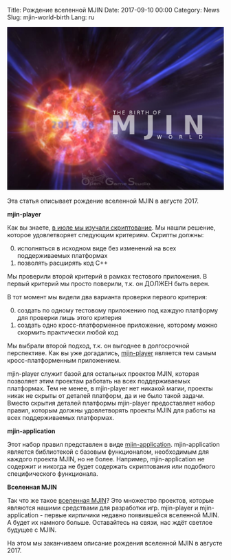 Title: Рождение вселенной MJIN
Date: 2017-09-10 00:00
Category: News
Slug: mjin-world-birth
Lang: ru

![Рождение вселенной MJIN](../../images/2017-09-mjin-world-birth.png)

Эта статья описывает рождение вселенной MJIN в августе 2017.

**mjin-player**

Как вы знаете, [в июле мы изучали скриптование]({filename}/articles/2017-08-scripting-research-ru.md). Мы нашли решение, которое удовлетворяет следующим критериям. Скрипты должны:

0. исполняться в исходном виде без изменений на всех поддерживаемых платформах
0. позволять расширять код C++

Мы проверили второй критерий в рамках тестового приложения. В первый критерий мы просто поверили, т.к. он ДОЛЖЕН быть верен.

В тот момент мы видели два варианта проверки первого критерия:

0. создать по одному тестовому приложению под каждую платформу для проверки лишь этого критерия
0. создать одно кросс-платформенное приложение, которому можно скормить практически любой код

Мы выбрали второй подход, т.к. он выгоднее в долгосрочной перспективе. Как вы уже догадались, [mjin-player](https://bitbucket.org/ogstudio/mjin-player) является тем самым кросс-платформенным приложением.

mjin-player служит базой для остальных проектов MJIN, которая позволяет этим проектам работать на всех поддерживаемых платформах. Тем не менее, в mjin-player нет никакой магии, проекты никак не скрыты от деталей платформ, да и не было такой задачи. Вместо скрытия деталей платформы mjin-player предоставляет набор правил, которым должны удовлетворять проекты MJIN для работы на всех поддерживаемых платформах.

**mjin-application**

Этот набор правил представлен в виде [mjin-application](https://bitbucket.org/ogstudio/mjin-application). mjin-application является библиотекой с базовым функционалом, необходимым для каждого проекта MJIN, но не более. Например, mjin-application не содержит и никогда не будет содержать скриптования или подобного специфического функционала.

**Вселенная MJIN**

Так что же такое [вселенная MJIN](https://bitbucket.org/ogstudio/mjin)? Это множество проектов, которые являются нашими средствами для разработки игр. mjin-player и mjin-application - первые кирпичики недавно появившейся вселенной MJIN. А будет их намного больше. Оставайтесь на связи, нас ждёт светлое будущее с MJIN.

На этом мы заканчиваем описание рождения вселенной MJIN в августе 2017.

